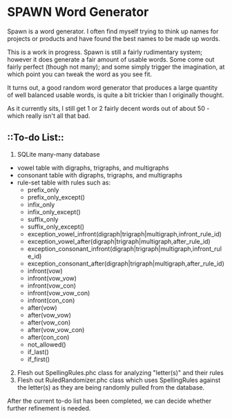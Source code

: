SPAWN Word Generator
====================

Spawn is a word generator. I often find myself trying to think up names for
projects or products and have found the best names to be made up words.

This is a work in progress. Spawn is still a fairly rudimentary system; however
it does generate a fair amount of usable words. Some come out fairly perfect
(though not many); and some simply trigger the imagination, at which point
you can tweak the word as you see fit.

It turns out, a good random word generator that produces a large quantity of
well balanced usable words, is quite a bit trickier than I originally thought.

As it currently sits, I still get 1 or 2 fairly decent words out of about
50 - which really isn't all that bad.

::To-do List::
--------------

1. SQLite many-many database
  * vowel table with digraphs, trigraphs, and multigraphs
  * consonant table with digraphs, trigraphs, and multigraphs
  * rule-set table with rules such as:
    * prefix_only
    * prefix_only_except()
    * infix_only
    * infix_only_except()
    * suffix_only
    * suffix_only_except()
    * exception_vowel_infront(digraph|trigraph|multigraph,infront_rule_id)
    * exception_vowel_after(digraph|trigraph|multigraph,after_rule_id)
    * exception_consonant_infront(digraph|trigraph|multigraph,infront_rule_id)
    * exception_consonant_after(digraph|trigraph|multigraph,after_rule_id)
    * infront(vow)
    * infront(vow_vow)
    * infront(vow_con)
    * infront(vow_vow_con)
    * infront(con_con)
    * after(vow)
    * after(vow_vow)
    * after(vow_con)
    * after(vow_vow_con)
    * after(con_con)
    * not_allowed()
    * if_last()
    * if_first()
2. Flesh out SpellingRules.phc class for analyzing "letter(s)" and their rules
3. Flesh out RuledRandomizer.phc class which uses SpellingRules against the letter(s) as they are being randomly pulled from the database.

After the current to-do list has been completed, we can decide whether further refinement is needed.
